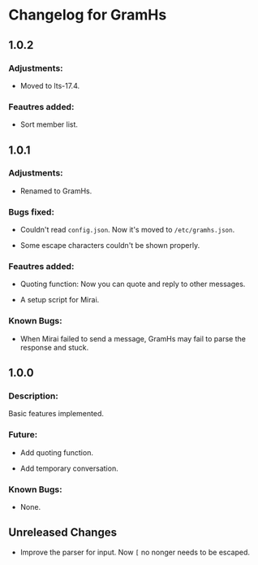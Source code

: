 # Changelog for GramHs

## 1.0.2

### Adjustments: 

  - Moved to lts-17.4.

### Feautres added:

  - Sort member list.

## 1.0.1

### Adjustments: 

  - Renamed to GramHs.

### Bugs fixed:

  - Couldn't read `config.json`. Now it's moved to `/etc/gramhs.json`.

  - Some escape characters couldn't be shown properly.

### Feautres added:

  - Quoting function: Now you can quote and reply to other messages.

  - A setup script for Mirai.

### Known Bugs:

  - When Mirai failed to send a message, GramHs may fail to parse the response and stuck.

## 1.0.0

### Description: 

Basic features implemented.

### Future:

  - Add quoting function.

  - Add temporary conversation.

### Known Bugs:

  - None.

## Unreleased Changes

  - Improve the parser for input. Now `[` no nonger needs to be escaped.
